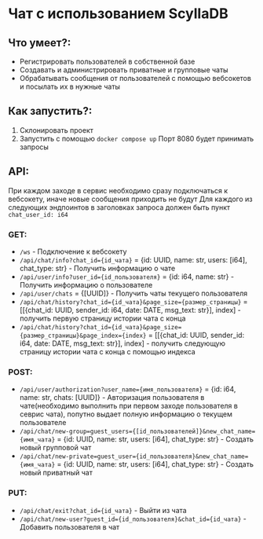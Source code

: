 # Чат с использованием ScyllaDB
## Что умеет?:
- Регистрировать пользователей в собственной базе
- Создавать и администрировать приватные и групповые чаты
- Обрабатывать сообщения от пользователей с помощью вебсокетов и посылать их в нужные чаты
## Как запустить?:
1) Склонировать проект
2) Запустить с помощью ```docker compose up```
Порт 8080 будет принимать запросы
## API:
При каждом заходе в сервис необходимо сразу подключаться к вебсокету, иначе новые сообщения приходить не будут
Для каждого из следующих эндпоинтов в заголовках запроса должен быть пункт ```chat_user_id: i64```
### GET:
- ```/ws``` - Подключение к вебсокету
- ```/api/chat/info?chat_id={id_чата}``` = {id: UUID, name: str, users: [i64], chat_type: str} - Получить информацию о чате
- ```/api/user/info?user_id={id_пользователя}``` = {id: i64, name: str} - Получить информацию о пользователе
- ```/api/user/chats``` = {[UUID]} - Получить чаты текущего пользователя
- ```/api/chat/history?chat_id={id_чата}&page_size={размер_страницы}``` = [[{chat_id: UUID, sender_id: i64, date: DATE, msg_text: str}], index] - получить первую страницу истории чата с конца
- ```/api/chat/history?chat_id={id_чата}&page_size={размер_страницы}&page_index={index}``` = [[{chat_id: UUID, sender_id: i64, date: DATE, msg_text: str}], index] - получить следующую страницу истории чата с конца с помощью индекса
### POST:
- ```/api/user/authorization?user_name={имя_пользователя}``` = {id: i64, name: str, chats: [UUID]} - Авторизация пользователя в чате(необходимо выполнить при первом заходе пользователя в севрис чата), попутно выдает полную информацию о текущем пользователе
- ```/api/chat/new-group=guest_users={[id_пользователей]}&new_chat_name={имя_чата}``` = {id: UUID, name: str, users: [i64], chat_type: str} - Создать новый групповой чат
- ```/api/chat/new-private=guest_user={id_пользователя}&new_chat_name={имя_чата}``` = {id: UUID, name: str, users: [i64], chat_type: str} - Создать новый приватный чат
### PUT:
- ```/api/chat/exit?chat_id={id_чата}``` - Выйти из чата
- ```/api/chat/new-user?guest_id={id_пользователя}&chat_id={id_чата}``` - Добавить пользователя в чат

